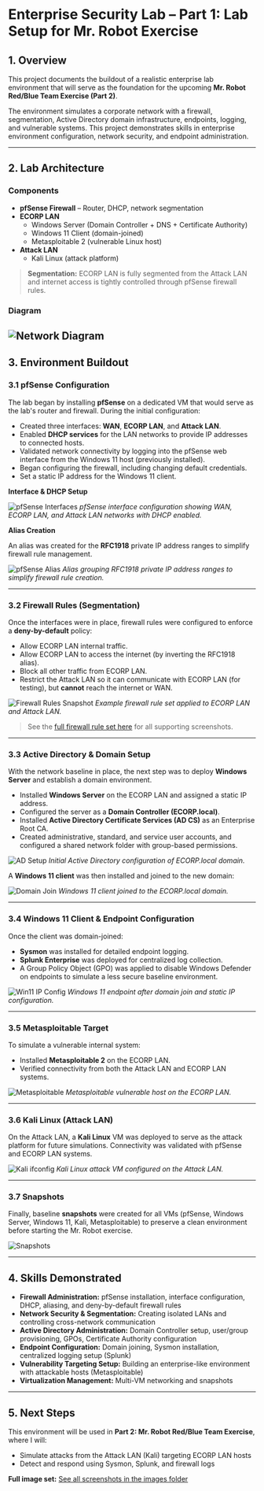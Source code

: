 # Enterprise Security Lab – Part 1: Lab Setup for Mr. Robot Exercise

## 1. Overview
This project documents the buildout of a realistic enterprise lab environment that will serve as the foundation for the upcoming **Mr. Robot Red/Blue Team Exercise (Part 2)**.  

The environment simulates a corporate network with a firewall, segmentation, Active Directory domain infrastructure, endpoints, logging, and vulnerable systems. This project demonstrates skills in enterprise environment configuration, network security, and endpoint administration.

---

## 2. Lab Architecture

### Components
- **pfSense Firewall** – Router, DHCP, network segmentation
- **ECORP LAN**
  - Windows Server (Domain Controller + DNS + Certificate Authority)
  - Windows 11 Client (domain-joined)
  - Metasploitable 2 (vulnerable Linux host)
- **Attack LAN**
  - Kali Linux (attack platform)


> **Segmentation:** ECORP LAN is fully segmented from the Attack LAN and internet access is tightly controlled through pfSense firewall rules.

### Diagram
![Network Diagram](images/network-diagram.png)
---

## 3. Environment Buildout

### 3.1 pfSense Configuration

The lab began by installing **pfSense** on a dedicated VM that would serve as the lab's router and firewall. During the initial configuration:  
- Created three interfaces: **WAN**, **ECORP LAN**, and **Attack LAN**.  
- Enabled **DHCP services** for the LAN networks to provide IP addresses to connected hosts.  
- Validated network connectivity by logging into the pfSense web interface from the Windows 11 host (previously installed).
- Began configuring the firewall, including changing default credentials.
- Set a static IP address for the Windows 11 client.

**Interface & DHCP Setup**

![pfSense Interfaces](images/pfsense%20DHCP%20setup.png)
*pfSense interface configuration showing WAN, ECORP LAN, and Attack LAN networks with DHCP enabled.*

**Alias Creation**

An alias was created for the **RFC1918** private IP address ranges to simplify firewall rule management.

![pfSense Alias](images/pfsense%20Alias%20setup.png)
*Alias grouping RFC1918 private IP address ranges to simplify firewall rule creation.*

---

### 3.2 Firewall Rules (Segmentation)

Once the interfaces were in place, firewall rules were configured to enforce a **deny-by-default** policy:  
- Allow ECORP LAN internal traffic.  
- Allow ECORP LAN to access the internet (by inverting the RFC1918 alias).  
- Block all other traffic from ECORP LAN.  
- Restrict the Attack LAN so it can communicate with ECORP LAN (for testing), but **cannot** reach the internet or WAN.

![Firewall Rules Snapshot](images/pfsense%20firewall%20rule1.png)
*Example firewall rule set applied to ECORP LAN and Attack LAN.*

> See the [full firewall rule set here](images/) for all supporting screenshots.

---

### 3.3 Active Directory & Domain Setup

With the network baseline in place, the next step was to deploy **Windows Server** and establish a domain environment.  

- Installed **Windows Server** on the ECORP LAN and assigned a static IP address.  
- Configured the server as a **Domain Controller (ECORP.local)**.  
- Installed **Active Directory Certificate Services (AD CS)** as an Enterprise Root CA.  
- Created administrative, standard, and service user accounts, and configured a shared network folder with group-based permissions.

![AD Setup](images/ADsetup1.png)
*Initial Active Directory configuration of ECORP.local domain.*

A **Windows 11 client** was then installed and joined to the new domain:

![Domain Join](images/ADsetup1-Win11.png)
*Windows 11 client joined to the ECORP.local domain.*

---

### 3.4 Windows 11 Client & Endpoint Configuration

Once the client was domain-joined:  
- **Sysmon** was installed for detailed endpoint logging.  
- **Splunk Enterprise** was deployed for centralized log collection.  
- A Group Policy Object (GPO) was applied to disable Windows Defender on endpoints to simulate a less secure baseline environment.

![Win11 IP Config](images/ipconfig1-win11-1.png)
*Windows 11 endpoint after domain join and static IP configuration.*

---

### 3.5 Metasploitable Target

To simulate a vulnerable internal system:  
- Installed **Metasploitable 2** on the ECORP LAN.  
- Verified connectivity from both the Attack LAN and ECORP LAN systems.

![Metasploitable](images/metasploitable.png)
*Metasploitable vulnerable host on the ECORP LAN.*

---

### 3.6 Kali Linux (Attack LAN)

On the Attack LAN, a **Kali Linux** VM was deployed to serve as the attack platform for future simulations. Connectivity was validated with pfSense and ECORP LAN systems.

![Kali ifconfig](images/kali1.png)
*Kali Linux attack VM configured on the Attack LAN.*

---

### 3.7 Snapshots

Finally, baseline **snapshots** were created for all VMs (pfSense, Windows Server, Windows 11, Kali, Metasploitable) to preserve a clean environment before starting the Mr. Robot exercise.

![Snapshots](images/snapshots.png)

---

## 4. Skills Demonstrated

- **Firewall Administration:** pfSense installation, interface configuration, DHCP, aliasing, and deny-by-default firewall rules  
- **Network Security & Segmentation:** Creating isolated LANs and controlling cross-network communication  
- **Active Directory Administration:** Domain Controller setup, user/group provisioning, GPOs, Certificate Authority configuration  
- **Endpoint Configuration:** Domain joining, Sysmon installation, centralized logging setup (Splunk)  
- **Vulnerability Targeting Setup:** Building an enterprise-like environment with attackable hosts (Metasploitable)  
- **Virtualization Management:** Multi-VM networking and snapshots  

---

## 5. Next Steps

This environment will be used in **Part 2: Mr. Robot Red/Blue Team Exercise**, where I will:  
- Simulate attacks from the Attack LAN (Kali) targeting ECORP LAN hosts  
- Detect and respond using Sysmon, Splunk, and firewall logs  

**Full image set:** [See all screenshots in the images folder](images/)


